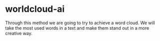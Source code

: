 # worldcloud-ai
Through this method we are going to try to achieve a word cloud. We will take the most used words in a text and make them stand out in a more creative way.
